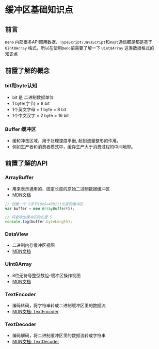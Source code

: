 # 缓冲区基础知识点

## 前言

`Deno` 内部很多API调用数据、`TypeScript/JavaScript`和`Rust`通信都是都是基于 `Uint8Array` 格式。所以在使用`Deno`前需要了解一下 `Uint8Array` 这类数据格式的知识点

## 前置了解的概念

### bit和byte认知
- bit 是 二进制数据单位
- 1 byte(字节)   = 8 bit
- 1个英文字母 = 1 byte = 8 bit
- 1个中文汉字 = 2 byte = 16 bit

### Buffer 缓冲区
- 缓和冲击区域，用于处理速度平衡, 起到流量整形的作用。
- 例如生产者和消费者模式中，缓存生产大于消费过程的中间地带。


## 前置了解的API

### ArrayBuffer
- 用来表示通用的、固定长度的原始二进制数据缓冲区
- [MDN文档](https://developer.mozilla.org/zh-CN/docs/Web/JavaScript/Reference/Global_Objects/ArrayBuffer)

```js
// 创建一个 5字节(8x5=40bit)长度的缓冲区
var buffer = new ArrayBuffer(5);

// 将会输出缓冲区的长度 5
console.log(buffer.byteLength);
```

### DataView

- 二进制内存缓冲区视图
- [MDN文档](https://developer.mozilla.org/zh-CN/docs/Web/JavaScript/Reference/Global_Objects/DataView)

### Uint8Array

- 8位无符号整型数组-缓冲区操作视图
- [MDN文档](https://developer.mozilla.org/zh-CN/docs/Web/JavaScript/Reference/Global_Objects/DataView)


### TextEncoder

- 编码转码，将字符串转成二进制缓冲区里的数据流
- [MDN文档: TextEncoder](https://developer.mozilla.org/zh-CN/docs/Web/API/TextEncoder)


### TextDecoder
- 编码解码，将二进制缓冲区里的数据流转成字符串
- [MDN文档: TextDecoder](https://developer.mozilla.org/zh-CN/docs/Web/API/TextDecoder)





